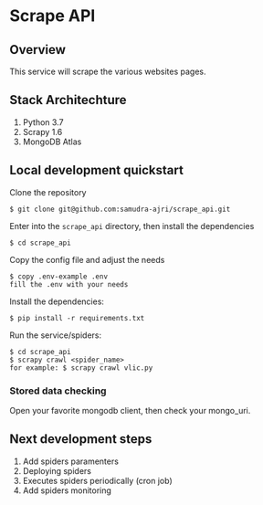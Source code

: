 # Scrape API 

## Overview
This service will scrape the various websites pages.

## Stack Architechture
1. Python 3.7
2. Scrapy 1.6
3. MongoDB Atlas

## Local development quickstart
Clone the repository
```
$ git clone git@github.com:samudra-ajri/scrape_api.git
```
Enter into the `scrape_api` directory, then install the dependencies
```
$ cd scrape_api
```
Copy the config file and adjust the needs
```
$ copy .env-example .env
fill the .env with your needs
```
Install the dependencies:
```
$ pip install -r requirements.txt
```
Run the service/spiders:
```
$ cd scrape_api
$ scrapy crawl <spider_name>
for example: $ scrapy crawl vlic.py
```

### Stored data checking
Open your favorite mongodb client, then check your mongo_uri.

## Next development steps
1. Add spiders paramenters
2. Deploying spiders
3. Executes spiders periodically (cron job)
4. Add spiders monitoring
